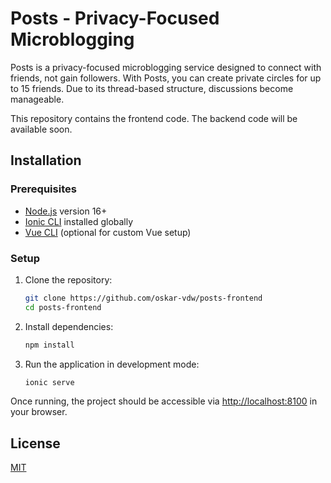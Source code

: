 # Posts - Privacy-Focused Microblogging

Posts is a privacy-focused microblogging service designed to connect with friends, not gain followers. With Posts, you can create private circles for up to 15 friends. Due to its thread-based structure, discussions become manageable.

This repository contains the frontend code. The backend code will be available soon.

## Installation

### Prerequisites

- [Node.js](https://nodejs.org) version 16+
- [Ionic CLI](https://ionicframework.com/docs/cli) installed globally
- [Vue CLI](https://cli.vuejs.org/) (optional for custom Vue setup)

### Setup

1. Clone the repository:

   ```bash
   git clone https://github.com/oskar-vdw/posts-frontend
   cd posts-frontend
   ```

2. Install dependencies:

   ```bash
   npm install
   ```

3. Run the application in development mode:

   ```bash
   ionic serve
   ```

Once running, the project should be accessible via [http://localhost:8100](http://localhost:8100) in your browser.

## License

[MIT](https://choosealicense.com/licenses/mit/)